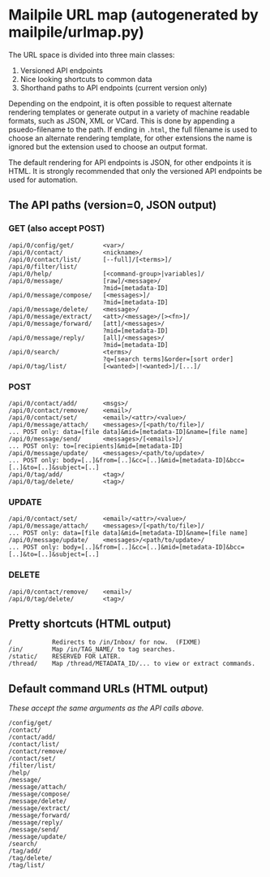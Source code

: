 # Mailpile URL map (autogenerated by mailpile/urlmap.py)

The URL space is divided into three main classes:

1. Versioned API endpoints
2. Nice looking shortcuts to common data
3. Shorthand paths to API endpoints (current version only)

Depending on the endpoint, it is often possible to request alternate
rendering templates or generate output in a variety of machine readable
formats, such as JSON, XML or VCard. This is done by appending a
psuedo-filename to the path. If ending in `.html`, the full filename is
used to choose an alternate rendering template, for other extensions the
name is ignored but the extension used to choose an output format.

The default rendering for API endpoints is JSON, for other endpoints
it is HTML. It is strongly recommended that only the versioned API
endpoints be used for automation.

## The API paths (version=0, JSON output)

### GET (also accept POST)

    /api/0/config/get/        <var>/
    /api/0/contact/           <nickname>/
    /api/0/contact/list/      [--full]/[<terms>]/
    /api/0/filter/list/
    /api/0/help/              [<command-group>|variables]/
    /api/0/message/           [raw]/<message>/
                              ?mid=[metadata-ID]
    /api/0/message/compose/   [<messages>]/
                              ?mid=[metadata-ID]
    /api/0/message/delete/    <message>/
    /api/0/message/extract/   <att>/<message>/[><fn>]/
    /api/0/message/forward/   [att]/<messages>/
                              ?mid=[metadata-ID]
    /api/0/message/reply/     [all]/<messages>/
                              ?mid=[metadata-ID]
    /api/0/search/            <terms>/
                              ?q=[search terms]&order=[sort order]
    /api/0/tag/list/          [<wanted>|!<wanted>]/[...]/

### POST

    /api/0/contact/add/       <msgs>/
    /api/0/contact/remove/    <email>/
    /api/0/contact/set/       <email>/<attr>/<value>/
    /api/0/message/attach/    <messages>/[<path/to/file>]/
    ... POST only: data=[file data]&mid=[metadata-ID]&name=[file name]
    /api/0/message/send/      <messages>/[<emails>]/
    ... POST only: to=[recipients]&mid=[metadata-ID]
    /api/0/message/update/    <messages>/<path/to/update>/
    ... POST only: body=[..]&from=[..]&cc=[..]&mid=[metadata-ID]&bcc=[..]&to=[..]&subject=[..]
    /api/0/tag/add/           <tag>/
    /api/0/tag/delete/        <tag>/

### UPDATE

    /api/0/contact/set/       <email>/<attr>/<value>/
    /api/0/message/attach/    <messages>/[<path/to/file>]/
    ... POST only: data=[file data]&mid=[metadata-ID]&name=[file name]
    /api/0/message/update/    <messages>/<path/to/update>/
    ... POST only: body=[..]&from=[..]&cc=[..]&mid=[metadata-ID]&bcc=[..]&to=[..]&subject=[..]

### DELETE

    /api/0/contact/remove/    <email>/
    /api/0/tag/delete/        <tag>/


## Pretty shortcuts (HTML output)

    /           Redirects to /in/Inbox/ for now.  (FIXME)
    /in/        Map /in/TAG_NAME/ to tag searches.
    /static/    RESERVED FOR LATER.
    /thread/    Map /thread/METADATA_ID/... to view or extract commands.

## Default command URLs (HTML output)

*These accept the same arguments as the API calls above.*

    /config/get/
    /contact/
    /contact/add/
    /contact/list/
    /contact/remove/
    /contact/set/
    /filter/list/
    /help/
    /message/
    /message/attach/
    /message/compose/
    /message/delete/
    /message/extract/
    /message/forward/
    /message/reply/
    /message/send/
    /message/update/
    /search/
    /tag/add/
    /tag/delete/
    /tag/list/


<!-- TestResults(failed=0, attempted=40) -->
